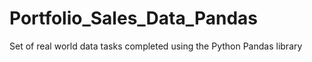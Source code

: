 # Portfolio_Sales_Data_Pandas
Set of real world data tasks completed using the Python Pandas library
